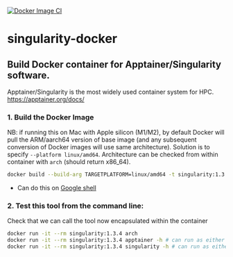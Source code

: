 [![Docker Image CI](https://github.com/mattgalbraith/singularity-docker/actions/workflows/docker-image.yml/badge.svg)](https://github.com/mattgalbraith/singularity-docker/actions/workflows/docker-image.yml)
# singularity-docker
## Build Docker container for Apptainer/Singularity software.  
Apptainer/Singularity is the most widely used container system for HPC.  
https://apptainer.org/docs/

### 1. Build the Docker Image
NB: if running this on Mac with Apple silicon (M1/M2), by default Docker will pull the ARM/aarch64 version of base image
(and any subsequent conversion of Docker images will use same architecture). Solution is to specify `--platform linux/amd64`.
Architecture can be checked from within container with `arch` (should return x86_64).
```bash
docker build --build-arg TARGETPLATFORM=linux/amd64 -t singularity:1.3.4 . # tag should match software version
```
* Can do this on [Google shell](https://shell.cloud.google.com)

### 2. Test this tool from the command line:
Check that we can call the tool now encapsulated within the container
```bash
docker run -it --rm singularity:1.3.4 arch
docker run -it --rm singularity:1.3.4 apptainer -h # can run as either apptainer or singularity
docker run -it --rm singularity:1.3.4 singularity -h # can run as either apptainer or singularity
```


